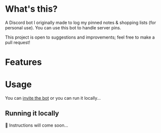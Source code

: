 # What's this?
A Discord bot I originally made to log my pinned notes & shopping lists (for personal use). You can use this bot to handle server pins.

This project is open to suggestions and improvements; feel free to make a pull request!
# Features

# Usage
You can [invite the bot](https://discord.com/api/oauth2/authorize?client_id=1133351003803091094&permissions=414464732352&scope=bot) or you can run it locally...
## Running it locally
🚧 Instructions will come soon...
